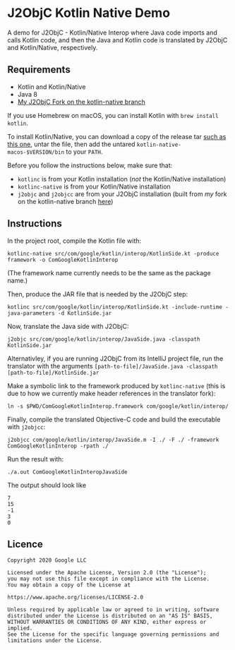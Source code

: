 # J2ObjC Kotlin Native Demo
A demo for J2ObjC - Kotlin/Native Interop where Java code imports and calls Kotlin code, and then the Java and Kotlin code is translated by J2ObjC and Kotlin/Native, respectively.

## Requirements

- Kotlin and Kotlin/Native
- Java 8
- [My J2ObjC Fork on the kotlin-native branch](https://github.com/dhwitz/j2objc/tree/kotlin-native)


If you use Homebrew on macOS, you can install Kotlin with `brew install kotlin`.

To install Kotlin/Native, you can download a copy of the release tar [such as this one](https://github.com/JetBrains/kotlin/releases/tag/v1.3.72), untar the file, then add the untared `kotlin-native-macos-$VERSION/bin` to your `PATH`.

Before you follow the instructions below, make sure that:

* `kotlinc` is from your Kotlin installation (*not* the Kotlin/Native installation)
* `kotlinc-native` is from your Kotlin/Native installation
* `j2objc` and `j2objcc` are from your J2ObjC installation (built from *my* fork on the kotlin-native branch [here](https://github.com/dhwitz/j2objc/tree/kotlin-native))

## Instructions

In the project root, compile the Kotlin file with:

```
kotlinc-native src/com/google/kotlin/interop/KotlinSide.kt -produce framework -o ComGoogleKotlinInterop
```

(The framework name currently needs to be the same as the package name.)

Then, produce the JAR file that is needed by the J2ObjC step:

```
kotlinc src/com/google/kotlin/interop/KotlinSide.kt -include-runtime -java-parameters -d KotlinSide.jar
```

Now, translate the Java side with J2ObjC:

```
j2objc src/com/google/kotlin/interop/JavaSide.java -classpath KotlinSide.jar
```

Alternativley, if you are running J2ObjC from its IntelliJ project file, run the translator with the arguments `[path-to-file]/JavaSide.java -classpath [path-to-file]/KotlinSide.jar`

Make a symbolic link to the framework produced by `kotlinc-native` (this is due to how we currently make header references in the translator fork):

```
ln -s $PWD/ComGoogleKotlinInterop.framework com/google/kotlin/interop/
```

Finally, compile the translated Objective-C code and build the executable with `j2objcc`:

```
j2objcc com/google/kotlin/interop/JavaSide.m -I ./ -F ./ -framework ComGoogleKotlinInterop -rpath ./
```

Run the result with:

```
./a.out ComGoogleKotlinInteropJavaSide
```

The output should look like

```
7
15
-1
3
0
```

## Licence

    Copyright 2020 Google LLC

    Licensed under the Apache License, Version 2.0 (the "License");
    you may not use this file except in compliance with the License.
    You may obtain a copy of the License at

    https://www.apache.org/licenses/LICENSE-2.0

    Unless required by applicable law or agreed to in writing, software
    distributed under the License is distributed on an "AS IS" BASIS,
    WITHOUT WARRANTIES OR CONDITIONS OF ANY KIND, either express or implied.
    See the License for the specific language governing permissions and
    limitations under the License.

